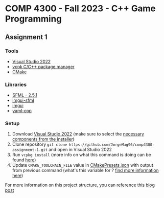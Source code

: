 # COMP 4300 - Fall 2023 - C++ Game Programming
## Assignment 1

### Tools
- [Visual Studio 2022](https://visualstudio.microsoft.com/vs/)
- [vcpk C/C++ package manager](https://devblogs.microsoft.com/cppblog/vcpkg-is-now-included-with-visual-studio/)
- [CMake](https://cmake.org/)

### Libraries
- [SFML - 2.5.1](https://github.com/SFML/SFML)
- [imgui-sfml](https://github.com/SFML/imgui-sfml)
- [imgui](https://github.com/ocornut/imgui)
- [yaml-cpp](https://github.com/jbeder/yaml-cpp)

### Setup

1. Download [Visual Studio 2022](https://visualstudio.microsoft.com/vs/) (make sure to select the [necessary components from the installer](https://devblogs.microsoft.com/cppblog/vcpkg-is-now-included-with-visual-studio/#:~:text=You%20can%20also%20find%20it%20in%20the%20installer%20by%20searching%20for%20vcpkg%20package%20manager%20under%20the%20Individual%20components%20tab.))
2. Clone repository ```git clone https://github.com/JorgeMag96/comp4300-assignment-1.git``` and open in Visual Studio 2022
4. Run ```vcpkg install``` (more info on what this command is doing can be found [here](https://learn.microsoft.com/en-us/vcpkg/commands/install))
5. Update ```CMAKE_TOOLCHAIN_FILE``` value in [CMakePresets.json](./CMakePresets.json#L13) with output from previous command (what's this variable for ? [find more information here](https://cmake.org/cmake/help/latest/variable/CMAKE_TOOLCHAIN_FILE.html))

For more information on this project structure, you can reference this [blog post](https://learn.microsoft.com/en-us/vcpkg/users/buildsystems/cmake-integration)
